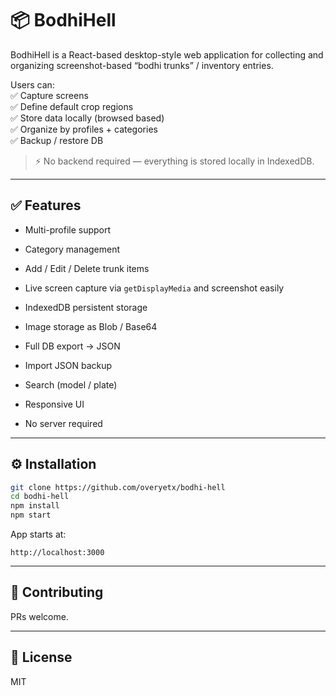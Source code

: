 # 📦 BodhiHell

BodhiHell is a React-based desktop-style web application for collecting and organizing screenshot-based “bodhi trunks” / inventory entries.

Users can:  
✅ Capture screens  
✅ Define default crop regions  
✅ Store data locally (browsed based)  
✅ Organize by profiles + categories  
✅ Backup / restore DB

> ⚡ No backend required — everything is stored locally in IndexedDB.

----------

## ✅ Features

-   Multi-profile support
    
-   Category management
    
-   Add / Edit / Delete trunk items
    
-   Live screen capture via `getDisplayMedia` and screenshot easily
    
-   IndexedDB persistent storage
    
-   Image storage as Blob / Base64
    
-   Full DB export → JSON
    
-   Import JSON backup
    
-   Search (model / plate)
    
-   Responsive UI
    
-   No server required
    

----------

## ⚙️ Installation

```bash
git clone https://github.com/overyetx/bodhi-hell
cd bodhi-hell
npm install
npm start

```

App starts at:

```
http://localhost:3000

```

----------

## 🤝 Contributing

PRs welcome.

----------

## 📄 License

MIT